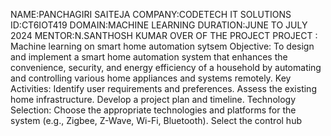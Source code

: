 NAME:PANCHAGIRI SAITEJA
COMPANY:CODETECH IT SOLUTIONS
ID:CT6IOT419
DOMAIN:MACHINE LEARNING
DURATION:JUNE TO JULY 2024
MENTOR:N.SANTHOSH KUMAR
OVER OF THE PROJECT
PROJECT : Machine learning on smart home automation sytsem
Objective:
To design and implement a smart home automation system that enhances the convenience, security, and energy efficiency of a household by automating and controlling various home appliances and systems remotely.
Key Activities:
Identify user requirements and preferences.
Assess the existing home infrastructure.
Develop a project plan and timeline.
Technology Selection:
Choose the appropriate technologies and platforms for the system (e.g., Zigbee, Z-Wave, Wi-Fi, Bluetooth).
Select the control hub 
